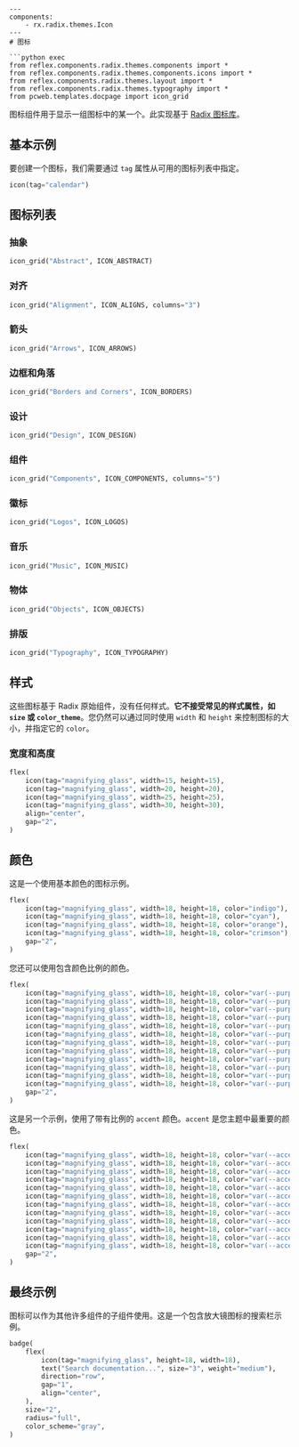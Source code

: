 ```Chinese
---
components:
    - rx.radix.themes.Icon
---
# 图标

```python exec
from reflex.components.radix.themes.components import *
from reflex.components.radix.themes.components.icons import *
from reflex.components.radix.themes.layout import *
from reflex.components.radix.themes.typography import *
from pcweb.templates.docpage import icon_grid
```

图标组件用于显示一组图标中的某一个。此实现基于 [Radix 图标库](https://www.radix-ui.com/icons)。

## 基本示例

要创建一个图标，我们需要通过 `tag` 属性从可用的图标列表中指定。

```python demo
icon(tag="calendar")
```

## 图标列表

### 抽象

```python eval
icon_grid("Abstract", ICON_ABSTRACT)
```

### 对齐

```python eval
icon_grid("Alignment", ICON_ALIGNS, columns="3")
```

### 箭头

```python eval
icon_grid("Arrows", ICON_ARROWS)
```

### 边框和角落

```python eval
icon_grid("Borders and Corners", ICON_BORDERS)
```

### 设计

```python eval
icon_grid("Design", ICON_DESIGN)
```

### 组件

```python eval
icon_grid("Components", ICON_COMPONENTS, columns="5")
```

### 徽标

```python eval
icon_grid("Logos", ICON_LOGOS)
```

### 音乐

```python eval
icon_grid("Music", ICON_MUSIC)
```

### 物体

```python eval
icon_grid("Objects", ICON_OBJECTS)
```

### 排版

```python eval
icon_grid("Typography", ICON_TYPOGRAPHY)
```

## 样式

这些图标基于 Radix 原始组件，没有任何样式。**它不接受常见的样式属性，如 `size` 或 `color_theme`**。您仍然可以通过同时使用 `width` 和 `height` 来控制图标的大小，并指定它的 `color`。

### 宽度和高度

```python demo
flex(
    icon(tag="magnifying_glass", width=15, height=15),
    icon(tag="magnifying_glass", width=20, height=20),
    icon(tag="magnifying_glass", width=25, height=25),
    icon(tag="magnifying_glass", width=30, height=30),
    align="center",
    gap="2",
)
```

## 颜色

这是一个使用基本颜色的图标示例。

```python demo
flex(
    icon(tag="magnifying_glass", width=18, height=18, color="indigo"),
    icon(tag="magnifying_glass", width=18, height=18, color="cyan"),
    icon(tag="magnifying_glass", width=18, height=18, color="orange"),
    icon(tag="magnifying_glass", width=18, height=18, color="crimson"),
    gap="2",
)
```

您还可以使用包含颜色比例的颜色。

```python demo
flex(
    icon(tag="magnifying_glass", width=18, height=18, color="var(--purple-1)"),
    icon(tag="magnifying_glass", width=18, height=18, color="var(--purple-2)"),
    icon(tag="magnifying_glass", width=18, height=18, color="var(--purple-3)"),
    icon(tag="magnifying_glass", width=18, height=18, color="var(--purple-4)"),
    icon(tag="magnifying_glass", width=18, height=18, color="var(--purple-5)"),
    icon(tag="magnifying_glass", width=18, height=18, color="var(--purple-6)"),
    icon(tag="magnifying_glass", width=18, height=18, color="var(--purple-7)"),
    icon(tag="magnifying_glass", width=18, height=18, color="var(--purple-8)"),
    icon(tag="magnifying_glass", width=18, height=18, color="var(--purple-9)"),
    icon(tag="magnifying_glass", width=18, height=18, color="var(--purple-10)"),
    icon(tag="magnifying_glass", width=18, height=18, color="var(--purple-11)"),
    icon(tag="magnifying_glass", width=18, height=18, color="var(--purple-12)"),
    gap="2",
)
```

这是另一个示例，使用了带有比例的 `accent` 颜色。`accent` 是您主题中最重要的颜色。

```python demo
flex(
    icon(tag="magnifying_glass", width=18, height=18, color="var(--accent-1)"),
    icon(tag="magnifying_glass", width=18, height=18, color="var(--accent-2)"),
    icon(tag="magnifying_glass", width=18, height=18, color="var(--accent-3)"),
    icon(tag="magnifying_glass", width=18, height=18, color="var(--accent-4)"),
    icon(tag="magnifying_glass", width=18, height=18, color="var(--accent-5)"),
    icon(tag="magnifying_glass", width=18, height=18, color="var(--accent-6)"),
    icon(tag="magnifying_glass", width=18, height=18, color="var(--accent-7)"),
    icon(tag="magnifying_glass", width=18, height=18, color="var(--accent-8)"),
    icon(tag="magnifying_glass", width=18, height=18, color="var(--accent-9)"),
    icon(tag="magnifying_glass", width=18, height=18, color="var(--accent-10)"),
    icon(tag="magnifying_glass", width=18, height=18, color="var(--accent-11)"),
    icon(tag="magnifying_glass", width=18, height=18, color="var(--accent-12)"),
    gap="2",
)
```

## 最终示例

图标可以作为其他许多组件的子组件使用。这是一个包含放大镜图标的搜索栏示例。

```python demo
badge(
    flex(
        icon(tag="magnifying_glass", height=18, width=18),
        text("Search documentation...", size="3", weight="medium"),
        direction="row",
        gap="1",
        align="center",
    ),
    size="2",
    radius="full",
    color_scheme="gray",
)
```
```

